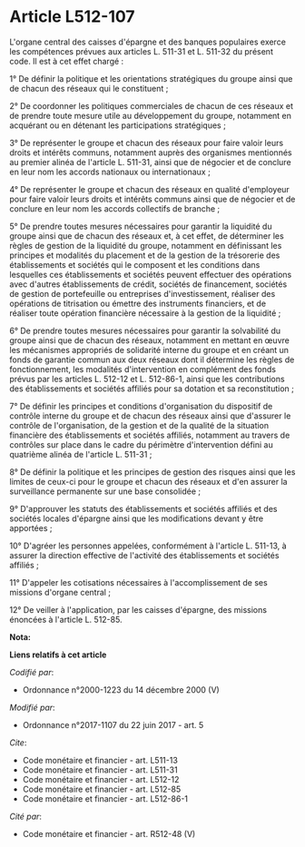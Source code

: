 # Article L512-107

L'organe central des caisses d'épargne et des banques populaires exerce les compétences prévues aux articles L. 511-31 et L.
511-32 du présent code. Il est à cet effet chargé :

1° De définir la politique et les orientations stratégiques du groupe ainsi que de chacun des réseaux qui le constituent ;

2° De coordonner les politiques commerciales de chacun de ces réseaux et de prendre toute mesure utile au développement du
groupe, notamment en acquérant ou en détenant les participations stratégiques ;

3° De représenter le groupe et chacun des réseaux pour faire valoir leurs droits et intérêts communs, notamment auprès des
organismes mentionnés au premier alinéa de l'article L. 511-31, ainsi que de négocier et de conclure en leur nom les accords
nationaux ou internationaux ;

4° De représenter le groupe et chacun des réseaux en qualité d'employeur pour faire valoir leurs droits et intérêts communs
ainsi que de négocier et de conclure en leur nom les accords collectifs de branche ;

5° De prendre toutes mesures nécessaires pour garantir la liquidité du groupe ainsi que de chacun des réseaux et, à cet
effet, de déterminer les règles de gestion de la liquidité du groupe, notamment en définissant les principes et modalités du
placement et de la gestion de la trésorerie des établissements et sociétés qui le composent et les conditions dans lesquelles
ces établissements et sociétés peuvent effectuer des opérations avec d'autres établissements de crédit, sociétés de
financement, sociétés de gestion de portefeuille ou entreprises d'investissement, réaliser des opérations de titrisation ou
émettre des instruments financiers, et de réaliser toute opération financière nécessaire à la gestion de la liquidité ;

6° De prendre toutes mesures nécessaires pour garantir la solvabilité du groupe ainsi que de chacun des réseaux, notamment en
mettant en œuvre les mécanismes appropriés de solidarité interne du groupe et en créant un fonds de garantie commun aux deux
réseaux dont il détermine les règles de fonctionnement, les modalités d'intervention en complément des fonds prévus par les
articles L. 512-12 et L. 512-86-1, ainsi que les contributions des établissements et sociétés affiliés pour sa dotation et sa
reconstitution ;

7° De définir les principes et conditions d'organisation du dispositif de contrôle interne du groupe et de chacun des réseaux
ainsi que d'assurer le contrôle de l'organisation, de la gestion et de la qualité de la situation financière des
établissements et sociétés affiliés, notamment au travers de contrôles sur place dans le cadre du périmètre d'intervention
défini au quatrième alinéa de l'article L. 511-31 ;

8° De définir la politique et les principes de gestion des risques ainsi que les limites de ceux-ci pour le groupe et chacun
des réseaux et d'en assurer la surveillance permanente sur une base consolidée ;

9° D'approuver les statuts des établissements et sociétés affiliés et des sociétés locales d'épargne ainsi que les
modifications devant y être apportées ;

10° D'agréer les personnes appelées, conformément à l'article L. 511-13, à assurer la direction effective de l'activité des
établissements et sociétés affiliés ;

11° D'appeler les cotisations nécessaires à l'accomplissement de ses missions d'organe central ;

12° De veiller à l'application, par les caisses d'épargne, des missions énoncées à l'article L. 512-85.

**Nota:**



**Liens relatifs à cet article**

_Codifié par_:

  - Ordonnance n°2000-1223 du 14 décembre 2000 (V)

_Modifié par_:

  - Ordonnance n°2017-1107 du 22 juin 2017 - art. 5

_Cite_:

  - Code monétaire et financier - art. L511-13
  - Code monétaire et financier - art. L511-31
  - Code monétaire et financier - art. L512-12
  - Code monétaire et financier - art. L512-85
  - Code monétaire et financier - art. L512-86-1

_Cité par_:

  - Code monétaire et financier - art. R512-48 (V)
